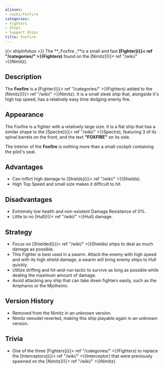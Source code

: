 ```yaml
---
aliases:
- /wiki/Foxfire
categories:
- Fighters
- Ships
- Support Ships
title: Foxfire
---
```


{{< shipInfobox >}} The **_Foxfire _**is a small and fast **[Fighter]({{< ref "/categories/" >}}Fighters)** found on the [Nimitz]({{< ref "/wiki/" >}}Nimitz).

## Description

The **Foxfire** is a [Fighter]({{< ref "/categories/" >}}Fighters) added to the [Nimitz]({{< ref "/wiki/" >}}Nimitz). It is a small sleek ship that, alongside it's high top speed, has a relatively easy time dodging enemy fire.

## Appearance

The Foxfire is a fighter with a relatively large size. It is a flat ship that has a similar shape to the [Spectre]({{< ref "/wiki/" >}}Spectre), featuring 3 of its spinal barrels on the front, and the text **"FOXFIRE"** on its side.

The Interior of the **Foxfire** is nothing more than a small cockpit containing the pilot's seat.

## Advantages

- Can inflict high damage to [Shields]({{< ref "/wiki/" >}}Shields).
- High Top Speed and small size makes it difficult to hit.

## Disadvantages

- Extremely low health and non-existent Damage Resistance of 0%.
- Little to no [Hull]({{< ref "/wiki/" >}}Hull) damage.

## Strategy

- Focus on [Shielded]({{< ref "/wiki/" >}}Shields) ships to deal as much damage as possible.
- This Fighter is best used in a swarm. Attack the enemy with high speed and with its high shield damage, a swarm will bring enemy ships to Hull quickly.
- Utilize drifting and hit-and-run tactic to survive as long as possible while dealing the maximum amount of damage.
- Avoid attacking any ship that can take down fighters easily, such as the Ampharos or the Mjolheimr.

## Version History 

- Removed from the Nimitz in an unknown version.
- Nimitz remodel reverted, making this ship playable again in an unknown version.

## Trivia

- One of the three [Fighters]({{< ref "/categories/" >}}Fighters) to replace the [Interceptors]({{< ref "/wiki/" >}}Interceptor) that were previously spawned on the [Nimitz]({{< ref "/wiki/" >}}Nimitz).